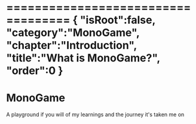 ===================================
{
    "isRoot":false,
    "category":"MonoGame",
    "chapter":"Introduction",
    "title":"What is MonoGame?",
    "order":0
}
===================================
# MonoGame

A playground if you will of my learnings and the journey it's taken me on
